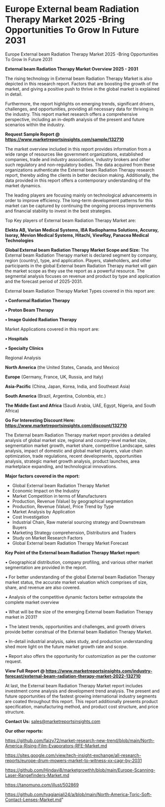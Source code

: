 # Europe External beam Radiation Therapy Market 2025 -Bring Opportunities To Grow In Future 2031
Europe External beam Radiation Therapy Market 2025 -Bring Opportunities To Grow In Future 2031

<Strong> External beam Radiation Therapy Market Overview 2025 - 2031</strong>

The rising technology in External beam Radiation Therapy Market is also depicted in this research report. Factors that are boosting the growth of the market, and giving a positive push to thrive in the global market is explained in detail.

Furthermore, the report highlights on emerging trends, significant drivers, challenges, and opportunities, providing all necessary data for thriving in the industry. This report market research offers a comprehensive perspective, including an in-depth analysis of the present and future scenarios within the industry.

<strong>Request Sample Report @ <a href=https://www.marketreportsinsights.com/sample/132710>https://www.marketreportsinsights.com/sample/132710</a></strong>

The market overview included in this report provides information from a wide range of resources like government organizations, established companies, trade and industry associations, industry brokers and other such regulatory and non-regulatory bodies. The data acquired from these organizations authenticate the External beam Radiation Therapy research report, thereby aiding the clients in better decision making. Additionally, the data provided in this report offers a contemporary understanding of the market dynamics.

The leading players are focusing mainly on technological advancements in order to improve efficiency. The long-term development patterns for this market can be captured by continuing the ongoing process improvements and financial stability to invest in the best strategies.

Top Key players of External beam Radiation Therapy Market are:

<strong>Elekta AB, Varian Medical Systems, IBA Radiopharma Solutions, Accuray, Isoray, Mevion Medical Systems, Hitachi, ViewRay, Panacea Medical Technologies</strong>

<strong><b>Global External beam Radiation Therapy Market Scope and Size:</b></strong>
The External beam Radiation Therapy market is declared segment by company, region (country), type, and application. Players, stakeholders, and other participants in the global External beam Radiation Therapy market will gain the market scope as they use the report as a powerful resource. The segmental analysis focuses on revenue and product by type and application and the forecast period of 2025-2031.

External beam Radiation Therapy Market Types covered in this report are:

<strong>• Conformal Radiation Therapy

• Proton Beam Therapy

• Image Guided Radiation Therapy</strong>

Market Applications covered in this report are:

<strong>• Hospitals

• Specialty Clinics</strong> 

Regional Analysis

<strong>North America</strong> (the United States, Canada, and Mexico)

<strong>Europe</strong> (Germany, France, UK, Russia, and Italy)

<strong>Asia-Pacific</strong> (China, Japan, Korea, India, and Southeast Asia)

<strong>South America</strong> (Brazil, Argentina, Colombia, etc.)

<strong>The Middle East and Africa</strong> (Saudi Arabia, UAE, Egypt, Nigeria, and South Africa)

<strong>Go For Interesting Discount Here: <a href=https://www.marketreportsinsights.com/discount/132710>https://www.marketreportsinsights.com/discount/132710</a></strong>

The External beam Radiation Therapy market report provides a detailed analysis of global market size, regional and country-level market size, segmentation market growth, market share, competitive Landscape, sales analysis, impact of domestic and global market players, value chain optimization, trade regulations, recent developments, opportunities analysis, strategic market growth analysis, product launches, area marketplace expanding, and technological innovations.

<strong><b>Major factors covered in the report:</b></strong>
<ul>
  <li>Global External beam Radiation Therapy Market </li>
  <li>Economic Impact on the Industry</li>
  <li>Market Competition in terms of Manufacturers</li>
  <li>Production, Revenue (Value) by geographical segmentation</li>
  <li>Production, Revenue (Value), Price Trend by Type</li>
  <li>Market Analysis by Application</li>
  <li>Cost Investigation</li>
  <li>Industrial Chain, Raw material sourcing strategy and Downstream Buyers</li>
  <li>Marketing Strategy comprehension, Distributors and Traders</li>
  <li>Study on Market Research Factors</li>
  <li>Global External beam Radiation Therapy Market Forecast</li>
</ul>

<strong><b>Key Point of the External beam Radiation Therapy Market report:</b></strong>

• Geographical distribution, company profiling, and various other market segmentation are provided in the report.

• For better understanding of the global External beam Radiation Therapy market status, the accurate market valuation which comprises of size, share, and revenue are also covered.

• Analysis of the competitive dynamic factors better extrapolate the complete market overview

• What will be the size of the emerging External beam Radiation Therapy market in 2031?

• The latest trends, opportunities and challenges, and growth drivers provide better construal of the External beam Radiation Therapy Market.

• In-detail industrial analysis, sales study, and production understanding shed more light on the future market growth rate and scope.

• Report also offers the opportunity for customization as per the customer request.

<strong><b>View Full Report @ <a href=https://www.marketreportsinsights.com/industry-forecast/external-beam-radiation-therapy-market-2022-132710>https://www.marketreportsinsights.com/industry-forecast/external-beam-radiation-therapy-market-2022-132710</a></b></strong>


At last, the External beam Radiation Therapy Market report includes investment come analysis and development trend analysis. The present and future opportunities of the fastest growing international industry segments are coated throughout this report. This report additionally presents product specification, manufacturing method, and product cost structure, and price structure.

<strong>Contact Us:</strong>
sales@marketreportsinsights.com

<strong>Our other reports:</strong>

<a href=https://github.com/faizy72/market-research-new-trend/blob/main/North-America-Rising-Film-Evaporators-RFE-Market.md>https://github.com/faizy72/market-research-new-trend/blob/main/North-America-Rising-Film-Evaporators-RFE-Market.md</a>

<a href=https://sites.google.com/view/tech-insight-exchange/all-research-reports/europe-drum-mowers-market-to-witness-xx-cagr-by-2031>https://sites.google.com/view/tech-insight-exchange/all-research-reports/europe-drum-mowers-market-to-witness-xx-cagr-by-2031</a>

<a href=https://github.com/Hindavi8/marketgrowthh/blob/main/Europe-Scanning-Laser-Rangefinders-Market.md>https://github.com/Hindavi8/marketgrowthh/blob/main/Europe-Scanning-Laser-Rangefinders-Market.md</a>

<a href=https://tanomuno.com/illust/502869>https://tanomuno.com/illust/502869</a>

<a href=https://github.com/tyagianjali24/a/blob/main/North-America-Toric-Soft-Contact-Lenses-Market.md>https://github.com/tyagianjali24/a/blob/main/North-America-Toric-Soft-Contact-Lenses-Market.md</a>"
